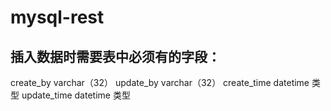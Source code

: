 # mysql-rest 
## 插入数据时需要表中必须有的字段：
create_by varchar（32） 
update_by varchar（32） 
create_time datetime 类型 
update_time datetime 类型
